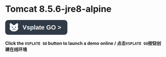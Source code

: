 # Tomcat 8.5.6-jre8-alpine

<a href="https://www.vsplate.com/?docker-compose=https://github.com/vsplate/dcenvs/tomcat/8.5.6-jre8-alpine"><img alt="VSPLATE GO" src="https://raw.githubusercontent.com/vsplate/images/master/vsgo_btn.png" width="200px"></a>

**Click the `VSPLATE GO` button to launch a demo online / 点击`VSPLATE GO`按钮创建在线环境**